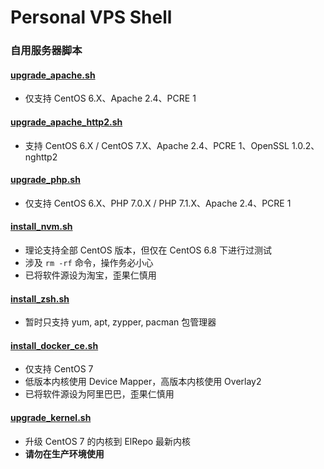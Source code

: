 # Personal VPS Shell

### **自用服务器脚本**

#### [upgrade_apache.sh](https://raw.githubusercontent.com/ttionya/Personal-VPS-Shell/master/upgrade_apache.sh)
- 仅支持 CentOS 6.X、Apache 2.4、PCRE 1

#### [upgrade_apache_http2.sh](https://raw.githubusercontent.com/ttionya/Personal-VPS-Shell/master/upgrade_apache_http2.sh)
- 支持 CentOS 6.X / CentOS 7.X、Apache 2.4、PCRE 1、OpenSSL 1.0.2、nghttp2

#### [upgrade_php.sh](https://raw.githubusercontent.com/ttionya/Personal-VPS-Shell/master/upgrade_php.sh)
- 仅支持 CentOS 6.X、PHP 7.0.X / PHP 7.1.X、Apache 2.4、PCRE 1

#### [install_nvm.sh](https://raw.githubusercontent.com/ttionya/Personal-VPS-Shell/master/install_nvm.sh)
- 理论支持全部 CentOS 版本，但仅在 CentOS 6.8 下进行过测试
- 涉及 `rm -rf` 命令，操作务必小心
- 已将软件源设为淘宝，歪果仁慎用

#### [install_zsh.sh](https://raw.githubusercontent.com/ttionya/Personal-VPS-Shell/master/install_zsh.sh)
- 暂时只支持 yum, apt, zypper, pacman 包管理器

#### [install_docker_ce.sh](https://raw.githubusercontent.com/ttionya/Personal-VPS-Shell/master/install_docker_ce.sh)
- 仅支持 CentOS 7
- 低版本内核使用 Device Mapper，高版本内核使用 Overlay2
- 已将软件源设为阿里巴巴，歪果仁慎用

#### [upgrade_kernel.sh](https://raw.githubusercontent.com/ttionya/Personal-VPS-Shell/master/upgrade_kernel.sh)
- 升级 CentOS 7 的内核到 ElRepo 最新内核
- **请勿在生产环境使用**